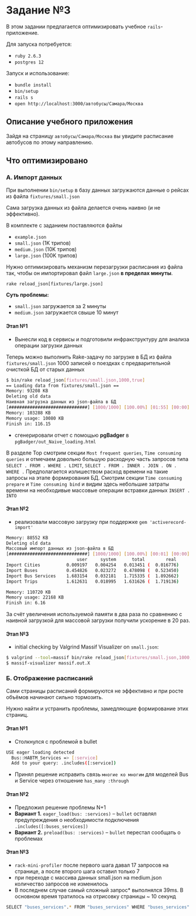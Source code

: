 # Задание №3

В этом задании предлагается оптимизировать учебное `rails`-приложение.

Для запуска потребуется:
- `ruby 2.6.3`
- `postgres 12`

Запуск и использование:
- `bundle install`
- `bin/setup`
- `rails s`
- `open http://localhost:3000/автобусы/Самара/Москва`

## Описание учебного приложения
Зайдя на страницу `автобусы/Самара/Москва` вы увидите расписание автобусов по этому направлению.

## Что оптимизировано

### A. Импорт данных
При выполнении `bin/setup` в базу данных загружаются данные о рейсах из файла `fixtures/small.json`

Сама загрузка данных из файла делается очень наивно (и не эффективно).

В комплекте с заданием поставляются файлы
- `example.json`
- `small.json` (1K трипов)
- `medium.json` (10K трипов)
- `large.json` (100K трипов)

Нужно оптимизировать механизм перезагрузки расписания из файла так, чтобы он импортировал файл `large.json` **в пределах минуты**.

`rake reload_json[fixtures/large.json]`

**Суть проблемы:**
- `small.json` загружается за 2 минуты
- `medium.json` загружается свыше 10 минут

#### Этап №1
- Вынесли код в сервисы и подготовили инфракструктуру для анализа операции загрузки данных

Теперь можно выполнить Rake-задачу  по загрузке в БД  из файла `fixtures/small.json` 1000 записей о поездках с предварительной очисткой БД от старых данных
```bash
$ bin/rake reload_json[fixtures/small.json,1000,true]
== Loading data from fixtures/small.json ==
Memory: 93208 KB
Deleting old data 
Наивная загрузка данных из json-файла в БД
[##############################] [1000/1000] [100.00%] [01:55] [00:00] [   8.63/s]
Memory: 103288 KB
Memory usage: 10080 KB
Finish in: 116.15
```
- сгенерировали отчет с помощью **pgBadger** в `pgBadger/out_Naive_loading.html`

В разделе Top смотрим секции `Most frequent queries`, `Time consuming queries` и отмечаем довольно большую расходную часть запросов типа `SELECT . FROM . WHERE . LIMIT`, `SELECT . FROM . INNER . JOIN . ON . WHERE .` Предполагается излишеством расход времени на такие запросы на этапе формирования БД.
Смотрим секции `Time consuming prepare` и `Time consuming bind` и видим здесь небольшие затраты времени на необходивые массовые операции встравки данных `INSERT . INTO`

#### Этап №2
- реализовали массовую загрузку при поддержке `gem 'activerecord-import'`
```bash
Memory: 88552 KB
Deleting old data 
Массовый импорт данных из json-файла в БД
[##############################] [1000/1000] [100.00%] [00:01] [00:00] [ 516.14/s]
                           user     system      total        real
Import Cities          0.009197   0.004254   0.013451 (  0.016776)
Import Buses           0.454826   0.023272   0.478098 (  0.523450)
Import Bus Services    1.683154   0.032181   1.715335 (  1.892662)
Import Trips           1.612631   0.018995   1.631626 (  1.719136)

Memory: 110720 KB
Memory usage: 22168 KB
Finish in: 6.16
```
За счёт увеличения используемой памяти в два раза по сравнению с наивной загрузкой для массовой загрузки получили ускорение в 20 раз.

#### Этап №3
- initial checking by Valgrind Massif Visualizer on `small.json`:
```bash
$ valgrind --tool=massif bin/rake reload_json[fixtures/small.json,1000,true]
$ massif-visualizer massif.out.X
```


### Б. Отображение расписаний
Сами страницы расписаний формируются не эффективно и при росте объёмов начинают сильно тормозить.

Нужно найти и устранить проблемы, замедляющие формирование этих страниц.

#### Этап №1
- Столкнулся с проблемой в bullet
```bash
USE eager loading detected
  Bus::HABTM_Services => [:service]
  Add to your query: .includes([:service])
```
- Принял решение исправить связь `многие ко многим` для моделей Bus и Service через отношение `has_many :through`

#### Этап №2
- Предложил решение проблемы N+1
- **Вариант 1.** `eager_load(bus: :services)` – `bullet` оставлял предупреждения о необходимости подключения `.includes([:buses_services])`
- **Вариант 2.** `preload(bus: :services)` – `bullet` перестал сообщать о проблемах

#### Этап №3
- `rack-mini-profiler` после первого шага давал 17 запросов на странице, а после второго шага оставил только 7
- при переходе с массива данных small.json на medium.json количество запросов не изменилось
- В последнем случае самый сложный запрос* выполнялся 39ms. В основном время тратилось на отрисовку страницы ~ 10 секунд
```bash
SELECT "buses_services".* FROM "buses_services" WHERE "buses_services"."bus_id" IN ($1, $2, $3, $4, $5, $6, $7, $8, $9, $10, $11, $12, $13, $14, $15, $16, $17, $18, $19, $20, $21, $22, $23, $24, $25, $26, $27, $28, $29, $30, $31, $32, $33, $34, $35, $36, $37, $38, $39, $40, $41, $42, $43, $44, $45, $46, $47, $48, $49, $50, $51, $52, $53, $54, $55, $56, $57, $58, $59, $60, $61, $62, $63, $64, $65, $66, $67, $68, $69, $70, $71, $72, $73, $74, $75, $76, $77, $78, $79, $80, $81, $82, $83, $84, $85, $86, $87, $88, $89, $90, $91, $92, $93, $94, $95, $96, $97, $98)
```
